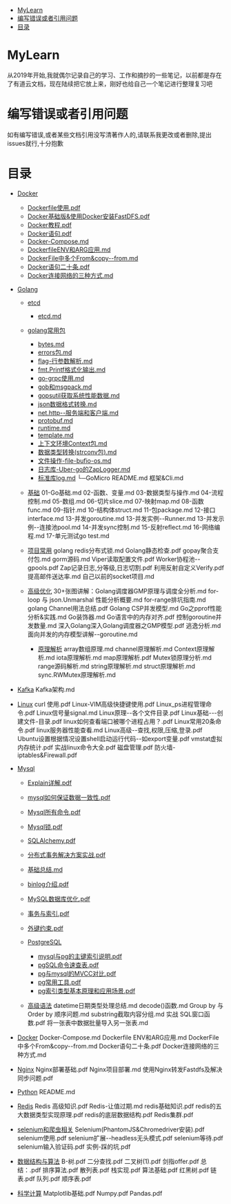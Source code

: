 - [MyLearn](#mylearn)
- [编写错误或者引用问题](#编写错误或者引用问题)
- [目录](#目录)

# MyLearn

从2019年开始,我就偶尔记录自己的学习、工作和摘抄的一些笔记，以前都是存在了有道云文档，现在陆续把它放上来，刚好也给自己一个笔记进行整理复习吧

# 编写错误或者引用问题

如有编写错误,或者某些文档引用没写清著作人的,请联系我更改或者删除,提出issues就行,十分抱歉



# 目录
- [Docker](#Docker)
  - [Dockerfile使用.pdf](Docker/Dockerfile使用.pdf)
  - [Docker基础版&使用Docker安装FastDFS.pdf](Docker/Docker基础版&使用Docker安装FastDFS.pdf)
  - [Docker教程.pdf](Docker/Docker教程.pdf)
  - [Docker语句.pdf](Docker/Docker语句.pdf)
  - [Docker-Compose.md](Docker/Docker-Compose.md)
  - [DockerfileENV和ARG应用.md](Docker/DockerfileENV和ARG应用.md)
  - [DockerFile中多个From&copy--from.md](Docker/DockerFile中多个From&copy--from.md)
  - [Docker语句二十条.pdf](Docker/Docker语句二十条.pdf)
  - [Docker连接网络的三种方式.md](Docker/Docker连接网络的三种方式.md)
- [Golang](#Golang)
  - [etcd](Golang/etcd)
    - [etcd.md](Golang/etcd/etcd.md)
  - [golang常用包](Golang/golang常用包)
    - [bytes.md](Golang/golang常用包/bytes.md)
    - [errors包.md](Golang/golang常用包/errors包.md)
    - [flag-行参数解析.md](Golang/golang常用包/flag-行参数解析.md)
    - [fmt.Printf格式化输出.md](Golang/golang常用包/fmt.Printf格式化输出.,d)
    - [go-grpc使用.md](Golang/golang常用包/go-grpc使用.md)
    - [gob和msgpack.md](Golang/golang常用包/gob和msgpack.md)
    - [gopsutil获取系统性能数据.md](Golang/golang常用包/gopsutil获取系统性能数据.md)
    - [json数据格式转换.md](Golang/golang常用包/json数据格式转换.md)
    - [net.http--服务端和客户端.md](Golang/golang常用包/net.http--服务端和客户端.md)
    - [protobuf.md](Golang/golang常用包/protobuf.md)
    - [runtime.md](Golang/golang常用包/runtime.md)
    - [template.md](Golang/golang常用包/template.md)
    - [上下文环境Context包.md](Golang/golang常用包/上下文环境Context包.md)
    - [数据类型转换(strconv包).md](Golang/golang常用包/数据类型转换(strconv包).md)
    - [文件操作-file-bufio-os.md](Golang/golang常用包/文件操作-file-bufio-os.md)
    - [日志库-Uber-go的ZapLogger.md](Golang/golang常用包/日志库-Uber-go的ZapLogger.md)
    - [标准库log.md](Golang/golang常用包/标准库log.md)
    └─GoMicro
          README.md
          框架&Cli.md         
  - [基础](Golang/基础)
        01-Go基础.md
        02-函数、变量.md
        03-数据类型与操作.md
        04-流程控制.md
        05-数组.md
        06-切片slice.md
        07-映射map.md
        08-函数func.md
        09-指针.md
        10-结构体struct.md
        11-包package.md
        12-接口interface.md
        13-并发goroutine.md
        13-并发实例--Runner.md
        13-并发示例--连接池pool.md
        14-并发sync控制.md
        15-反射reflect.md
        16-网络编程.md
        17-单元测试go test.md
  - [项目常用](Golang/项目常用)
        golang redis分布式锁.md
        Golang静态检查.pdf
        gopay聚合支付包.md
        gorm源码.md
        Viper读取配置文件.pdf
        Worker协程池--gpools.pdf
        Zap记录日志,分等级,日志切割.pdf
        利用反射自定义Verify.pdf
        提高邮件送达率.md
        自己以前的socket项目.md
        
  - [高级优化](Golang/高级优化)
        30+张图讲解：Golang调度器GMP原理与调度全分析.md
        for-loop 与 json.Unmarshal 性能分析概要.md
        for-range排坑指南.md
        golang Channel用法总结.pdf
        Golang CSP并发模型.md
        Go之pprof性能分析&实践.md
        Go装饰器.md
        Go语言中的内存对齐.pdf
        控制goroutine并发数量.md
        深入Golang深入Golang调度器之GMP模型.pdf
        逃逸分析.md
        面向并发的内存模型讲解--goroutine.md
        
    - [原理解析](Golang/高级优化/原理解析)
              array数组原理.md
              channel原理解析.md
              Context原理解析.md
              iota原理解析.md
              map原理解析.pdf
              Mutex锁原理分析.md
              range源码解析.md
              string原理解析.md
              struct原理解析.md
              sync.RWMutex原理解析.md
              
- [Kafka](#Kafka)
      Kafka架构.md
      
- [Linux](#Linux)
      curl 使用.pdf
      Linux-VIM高级快捷键使用.pdf
      Linux_ps进程管理命令.pdf
      Linux信号量signal.md
      Linux原理--各个文件目录.pdf
      Linux基础---创建文件-目录.pdf
      linux如何查看端口被哪个进程占用？.pdf
      Linux常用20条命令.pdf
      linux服务器性能查看.md
      Linux高级--查找,权限,压缩,登录.pdf
      Ubuntu设置根据情况设置shell启动运行代码--如export变量.pdf
      vmstat虚拟内存统计.pdf
      实战linux命令大全.pdf
      磁盘管理.pdf
      防火墙-iptables&Firewall.pdf
      
- [Mysql](#Mysql)
   - [Explain详解.pdf](Mysql/Explain详解.pdf)
   - [mysql如何保证数据一致性.pdf](Mysql/mysql如何保证数据一致性.pdf)
   - [Mysql所有命令.pdf](Mysql/Mysql所有命令.pdf)
   - [Mysql锁.pdf](Mysql/Mysql锁.pdf)
   - [SQLAlchemy.pdf](Mysql/SQLAlchemy.pdf)
   - [分布式事务解决方案实战.pdf](Mysql/分布式事务解决方案实战.pdf)
   - [基础总结.md](Mysql/基础总结.md)
   - [binlog介绍.pdf](Mysql/binlog介绍.pdf)
   - [MySQL数据库优化.pdf](Mysql/MySQL数据库优化.pdf)
   - [事务与索引.pdf](Mysql/事务与索引.pdf)
   - [外键约束.pdf](Mysql/外键约束.pdf)
    
  - [PostgreSQL](Mysql/PostgreSQL)
     - [mysql与pg的主键索引说明.pdf](Mysql/PostgreSQL/mysql与pg的主键索引说明.pdf)
     - [pgSQL命令速查表.pdf](Mysql/PostgreSQL/pgSQL命令速查表.pdf)
     - [pg与mysql的MVCC对比.pdf](Mysql/PostgreSQL/pg与mysql的MVCC对比.pdf)
     - [pg常用工具.pdf](Mysql/PostgreSQL/pg常用工具.pdf)
     - [pg索引类型基本原理和应用场景.pdf](Mysql/PostgreSQL/pg索引类型基本原理和应用场景.pdf)

        
   - [高级语法](Mysql/高级语法)
          datetime日期类型处理总结.md
          decode()函数.md
        Group by 与Order by 顺序问题.md
          substring截取内容分组.md
          实战 SQL窗口函数.pdf
          将一张表中数据批量导入另一张表.md
 - [Docker]()
          Docker-Compose.md
          Dockerfile ENV和ARG应用.md
          DockerFile中多个From&copy--from.md
          Docker语句二十条.pdf
          Docker连接网络的三种方式.md

          
- [Nginx](#Nginx)
      Nginx部署基础.pdf
      Nginx项目部署.md
      使用Nginx转发Fastdfs及解决同步问题.pdf
      
- [Python](#Python)
      README.md
      
- [Redis](#Redis)
      Redis 高级知识.pdf
      Redis-让值过期.md
      redis基础知识.pdf
      redis的五大数据类型实现原理.pdf
      redis的底层数据结构.pdf
      Redis集群.pdf
      
- [selenium和爬虫相关](#selenium和爬虫相关)
      Selenium(PhantomJS&Chromedriver安装).pdf
      selenium使用.pdf
      selenium扩展--headless无头模式.pdf
      selenium等待.pdf
      selenium输入验证码.pdf
      实例-踩的坑.pdf
      
- [数据结构与算法](#数据结构与算法)
      B-树.pdf
      二分查找.pdf
      二叉树(1).pdf
      剑指offer.pdf
      总结：.pdf
      排序算法.pdf
      散列表.pdf
      栈实现.pdf
      算法基础.pdf
      红黑树.pdf
      链表.pdf
      队列.pdf
      顺序表.pdf
      
- [科学计算](#科学计算)
        Matplotlib基础.pdf
        Numpy.pdf
        Pandas.pdf
